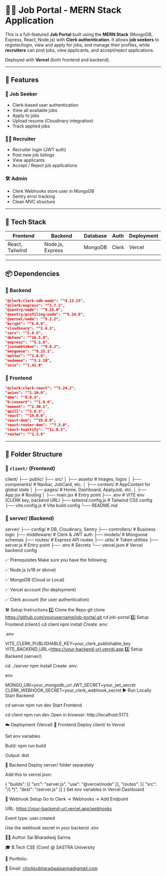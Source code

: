 # 🧑‍💼 Job Portal - MERN Stack Application

This is a full-featured **Job Portal** built using the **MERN Stack** (MongoDB, Express, React, Node.js) with **Clerk authentication**. It allows **job seekers** to register/login, view and apply for jobs, and manage their profiles, while **recruiters** can post jobs, view applicants, and accept/reject applications.

Deployed with **Vercel** (both frontend and backend).

---

## 🚀 Features

### 👤 Job Seeker
- Clerk-based user authentication
- View all available jobs
- Apply to jobs
- Upload resume (Cloudinary integration)
- Track applied jobs

### 🧑‍💼 Recruiter
- Recruiter login (JWT auth)
- Post new job listings
- View applicants
- Accept / Reject job applications

### 🛠 Admin
- Clerk Webhooks store user in MongoDB
- Sentry error tracking
- Clean MVC structure

---

## 🧾 Tech Stack

| Frontend         | Backend           | Database     | Auth     | Deployment |
|------------------|-------------------|--------------|----------|------------|
| React, Tailwind  | Node.js, Express  | MongoDB      | Clerk    | Vercel     |

---

## 📦 Dependencies

### 📁 Backend

```json
"@clerk/clerk-sdk-node": "^4.13.23",
"@clerk/express": "^1.7.1",
"@sentry/node": "^9.24.0",
"@sentry/profiling-node": "^9.24.0",
"@vercel/node": "^5.2.2",
"bcrypt": "^6.0.0",
"cloudinary": "^2.6.1",
"cors": "^2.8.5",
"dotenv": "^16.5.0",
"express": "^5.1.0",
"jsonwebtoken": "^9.0.2",
"mongoose": "^8.15.1",
"multer": "^2.0.0",
"nodemon": "^3.1.10",
"svix": "^1.42.0"
```

### 📁 Frontend

```json
"@clerk/clerk-react": "^5.24.2",
"axios": "^1.10.0",
"dom": "^0.0.3",
"k-convert": "^1.0.6",
"moment": "^2.30.1",
"quill": "^2.0.3",
"react": "^19.0.0",
"react-dom": "^19.0.0",
"react-router-dom": "^7.3.0",
"react-toastify": "^11.0.5",
"router": "^1.3.8"
```

---

## 📁 Folder Structure

### 📂 `client/` (Frontend)
client/
├── public/
├── src/
│   ├── assets/              # Images, logos
│   ├── components/          # Navbar, JobCard, etc.
│   ├── context/             # AppContext for global state
│   ├── pages/               # Home, Dashboard, ApplyJob, etc.
│   ├── App.jsx              # Routing
│   ├── main.jsx             # Entry point
├── .env                     # VITE env (CLERK key, backend URL)
├── tailwind.config.js       # Tailwind CSS config
├── vite.config.js           # Vite build config
└── README.md

### 📂 server/ (Backend)
server/
├── config/                  # DB, Cloudinary, Sentry
├── controllers/             # Business logic
├── middleware/              # Clerk & JWT auth
├── models/                  # Mongoose schemas
├── routes/                  # Express API routes
├── utils/                   # Token utilities
├── server.js                # Entry point
├── .env                     # Secrets
└── vercel.json              # Vercel backend config


✅ Prerequisites
Make sure you have the following:

✅ Node.js (v18 or above)

✅ MongoDB (Cloud or Local)

✅ Vercel account (for deployment)

✅ Clerk account (for user authentication)

🛠️ Setup Instructions
1️⃣ Clone the Repo
git clone https://github.com/yourusername/job-portal.git
cd job-portal
2️⃣ Setup Frontend (client/)
cd client
npm install
Create .env:

.env

VITE_CLERK_PUBLISHABLE_KEY=your_clerk_publishable_key
VITE_BACKEND_URL=https://your-backend-url.vercel.app
3️⃣ Setup Backend (server/)

cd ../server
npm install
Create .env:

env

MONGO_URI=your_mongodb_uri
JWT_SECRET=your_jwt_secret
CLERK_WEBHOOK_SECRET=your_clerk_webhook_secret
▶️ Run Locally
Start Backend

cd server
npm run dev
Start Frontend

cd client
npm run dev
Open in browser: http://localhost:5173

☁️ Deployment (Vercel)
🔹 Frontend
Deploy client/ to Vercel

Set env variables

Build: npm run build

Output: dist

🔹 Backend
Deploy server/ folder separately

Add this to vercel.json:

{
  "builds": [{ "src": "server.js", "use": "@vercel/node" }],
  "routes": [{ "src": "/(.*)", "dest": "/server.js" }]
}
Set env variables in Vercel Dashboard

🔁 Webhook Setup
Go to Clerk → Webhooks → Add Endpoint

URL: https://your-backend-url.vercel.app/webhooks

Event type: user.created

Use the webhook secret in your backend .env

🙋‍♂️ Author
Sai Bharadwaj Sarma

🎓 B.Tech CSE (Core) @ SASTRA University

💼 Portfolio: 

📧 Email: chickkubharadwajsarma@gmail.com


